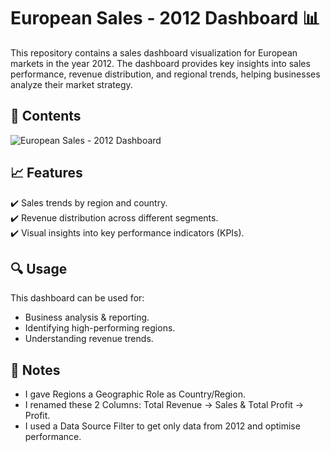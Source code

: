 # European Sales - 2012 Dashboard 📊
This repository contains a sales dashboard visualization for European markets in the year 2012. The dashboard provides key insights into sales performance, revenue distribution, and regional trends, helping businesses analyze their market strategy.


## 📂 Contents
![European Sales - 2012 Dashboard](https://github.com/user-attachments/assets/40790fcd-335e-493b-a764-9f97be1236e9)

## 📈 Features
✔️ Sales trends by region and country. <br>
✔️ Revenue distribution across different segments. <br>
✔️ Visual insights into key performance indicators (KPIs). <br>

## 🔍 Usage
This dashboard can be used for:
- Business analysis & reporting.
- Identifying high-performing regions.
- Understanding revenue trends.

## 📌 Notes
- I gave Regions a Geographic Role as Country/Region.
- I renamed these 2 Columns: Total Revenue -> Sales & Total Profit -> Profit.
- I used a Data Source Filter to get only data from 2012 and optimise performance.
